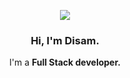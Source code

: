 <p align="center">
<img src="https://skillicons.dev/icons?i=html,css,js,react,nextjs,nodejs,supabase,firebase,mongo,tailwind,bootstrap,git,php,markdown,cloudflare,astro,svelte,discord,powershell,electron&theme=dark"/>
</p>

<p align="center" width="300">
   <h3 align="center">Hi, I'm Disam.</h3>
   <p align="center">I'm a <strong>Full Stack developer<strong>.</p>
</p>



